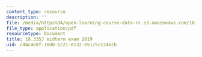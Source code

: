 ```yaml
---
content_type: resource
description: ''
file: /media/https%3A/open-learning-course-data-rc.s3.amazonaws.com/18-335j-introduction-to-numerical-methods-spring-2019/cd4c4e8f10d01c218132e5175cc246cb_MIT18_335JS19_exam19.pdf
file_type: application/pdf
resourcetype: Document
title: 18.335J midterm exam 2019
uid: cd4c4e8f-10d0-1c21-8132-e5175cc246cb
---
```

